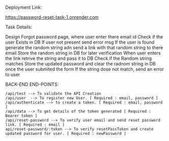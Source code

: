 Deployment Link:

https://password-reset-task-1.onrender.com

Task Details:

Design Forgot password page, where user enter there email id
Check if the user Exists in DB
If user not present send error msg
If the user is found generate the random string adn send a link with that random string to there email
Store the random string in DB for later verification
When user enters the link retrive the string and pass it to DB
Check if the Random string matches
Store the updated password and clear the radnom string in DB once the user submited the form
If the string dose not match, send an error to user

BACK-END END-POINTS:

    /api/test --> To validate the API Creation
    /api/user  --> To register new User. [ Required : email, password ]
    /api/authenticate --> to create a token. [ Required : email, password ]
    /api/data --> To get details of the token generated [ Required : Bearer token ]
    /api/reset-password --> To verify user email and send reset password link. [ Required : email ]
    api/reset-password/:token --> To verify resetPassToken and create updated password for user. [ Required : newPassword ]
